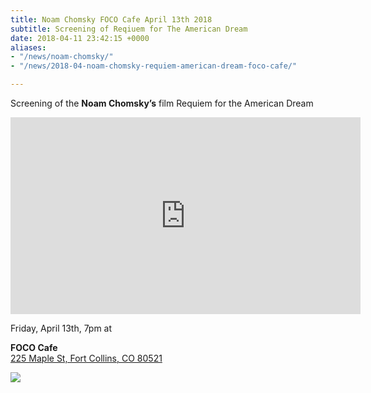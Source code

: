 ```yaml
---
title: Noam Chomsky FOCO Cafe April 13th 2018
subtitle: Screening of Reqiuem for The American Dream
date: 2018-04-11 23:42:15 +0000
aliases:
- "/news/noam-chomsky/"
- "/news/2018-04-noam-chomsky-requiem-american-dream-foco-cafe/"

---
```

Screening of the **Noam Chomsky’s** film Requiem for the American Dream

<iframe width="560" height="315" src="https://www.youtube.com/embed/rWD8Wksx_zI" frameborder="0" allow="autoplay; encrypted-media" allowfullscreen></iframe>

Friday, April 13th, 7pm at

**FOCO Cafe**  
[225 Maple St, Fort Collins, CO 80521](https://www.google.com/maps/place/FoCo+Cafe/@40.5906112,-105.0820479,17z/data=!3m1!4b1!4m5!3m4!1s0x87694a61c209e489:0x41891703ca403558!8m2!3d40.5906071!4d-105.0798592)

![](/uploads/2018/04/12/9EA4EC2D-9874-409E-BF3A-B3C27CCA1C47.jpeg)